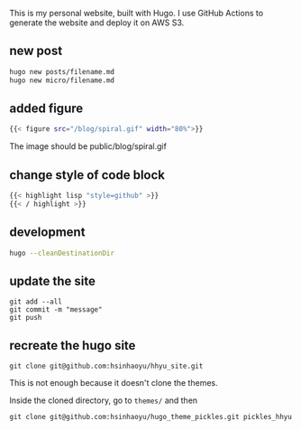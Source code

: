 This is my personal website, built with Hugo. I use GitHub Actions to generate the website and deploy it on AWS S3.

## new post
```sh
hugo new posts/filename.md
hugo new micro/filename.md
```

## added figure
```sh
{{< figure src="/blog/spiral.gif" width="80%">}}
```

The image should be public/blog/spiral.gif

## change style of code block
```sh
{{< highlight lisp "style=github" >}}
{{< / highlight >}}
```

## development
```sh
hugo --cleanDestinationDir
```

## update the site
```
git add --all
git commit -m "message"
git push
```

## recreate the hugo site
```
git clone git@github.com:hsinhaoyu/hhyu_site.git
```

This is not enough because it doesn't clone the themes.

Inside the cloned directory, go to `themes/` and then

```
git clone git@github.com:hsinhaoyu/hugo_theme_pickles.git pickles_hhyu
```
